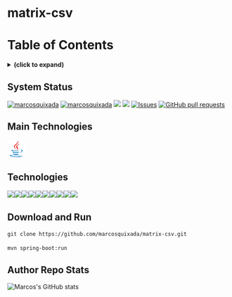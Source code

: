 # matrix-csv
# Table of Contents
<details>
<summary><b>(click to expand)</b></summary>
<!-- Markdown -->

1. [System Status:](#stats)
2. [Main Technologies](#main)
3. [Technologies:](#tech)
4. [Download and Instalation](#install)
5. [Automated Tests:](#auto)
6. [Author Repo Stats](#author)

<!-- /Markdown -->
</details>

<a id="stats"></a>
## System Status
[![marcosquixada](https://circleci.com/gh/marcosquixada/crm-api.svg?style=svg)](<LINK>)
[![marcosquixada](https://circleci.com/gh/marcosquixada/crm-api/tree/master.svg?style=shield)](https://circleci.com/gh/marcosquixada/marcosquixada/?branch=master)
<img src="https://img.shields.io/badge/master-Continuous Deployment-green" />
<img src="https://img.shields.io/badge/master-Continuous Integration-green" />
<a href="https://github.com/anuraghazra/github-readme-stats/issues"><img alt="Issues" src="https://img.shields.io/github/issues/marcosquixada/crm-api?color=0088ff" /></a>
<a href="https://github.com/anuraghazra/github-readme-stats/pulls"><img alt="GitHub pull requests" src="https://img.shields.io/github/issues-pr/marcosquixada/crm-api?color=0088ff" /></a>

<a id="main"></a>
## Main Technologies
<a href="https://developer.mozilla.org/en-US/docs/Web/Java" target="_blank" rel="noreferrer"> <img src="https://raw.githubusercontent.com/devicons/devicon/master/icons/java/java-original.svg" alt="java" width="40" height="40"/> </a> 

<a id="tech"></a>
## Technologies
<img src="https://img.shields.io/badge/Amazon_AWS-FF9900?style=for-the-badge&logo=amazonaws&logoColor=white" /><img src="https://img.shields.io/badge/apache_maven-C71A36?style=for-the-badge&logo=apachemaven&logoColor=white" /><img src="https://img.shields.io/badge/json-5E5C5C?style=for-the-badge&logo=json&logoColor=white" /><img src="https://img.shields.io/badge/IntelliJIDEA-000000.svg?style=for-the-badge&logo=intellij-idea&logoColor=white" /><img src="https://img.shields.io/badge/Postman-FF6C37?style=for-the-badge&logo=Postman&logoColor=white" /><img src="https://img.shields.io/badge/Spring-6DB33F?style=for-the-badge&logo=spring&logoColor=white" /><img src="https://img.shields.io/badge/Docker-2CA5E0?style=for-the-badge&logo=docker&logoColor=white" /><img src="https://img.shields.io/badge/Swagger-85EA2D?style=for-the-badge&logo=Swagger&logoColor=white" /><img src="https://img.shields.io/badge/GitHub-100000?style=for-the-badge&logo=github&logoColor=white" /><img src="https://img.shields.io/badge/Junit5-25A162?style=for-the-badge&logo=junit5&logoColor=white" />


<a id="install"></a>
## Download and Run

```shell
git clone https://github.com/marcosquixada/matrix-csv.git

mvn spring-boot:run
```

<a id="author"></a>
## Author Repo Stats
![Marcos's GitHub stats](https://github-readme-stats.vercel.app/api?username=marcosquixada)